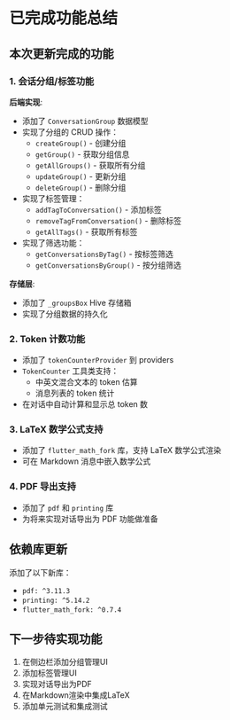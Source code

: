 # 已完成功能总结

## 本次更新完成的功能

### 1. 会话分组/标签功能

**后端实现**:
- 添加了 `ConversationGroup` 数据模型
- 实现了分组的 CRUD 操作：
  - `createGroup()` - 创建分组
  - `getGroup()` - 获取分组信息
  - `getAllGroups()` - 获取所有分组
  - `updateGroup()` - 更新分组
  - `deleteGroup()` - 删除分组
- 实现了标签管理：
  - `addTagToConversation()` - 添加标签
  - `removeTagFromConversation()` - 删除标签
  - `getAllTags()` - 获取所有标签
- 实现了筛选功能：
  - `getConversationsByTag()` - 按标签筛选
  - `getConversationsByGroup()` - 按分组筛选

**存储层**:
- 添加了 `_groupsBox` Hive 存储箱
- 实现了分组数据的持久化

### 2. Token 计数功能

- 添加了 `tokenCounterProvider` 到 providers
- `TokenCounter` 工具类支持：
  - 中英文混合文本的 token 估算
  - 消息列表的 token 统计
- 在对话中自动计算和显示总 token 数

### 3. LaTeX 数学公式支持

- 添加了 `flutter_math_fork` 库，支持 LaTeX 数学公式渲染
- 可在 Markdown 消息中嵌入数学公式

### 4. PDF 导出支持

- 添加了 `pdf` 和 `printing` 库
- 为将来实现对话导出为 PDF 功能做准备

## 依赖库更新

添加了以下新库：
- `pdf: ^3.11.3`
- `printing: ^5.14.2`
- `flutter_math_fork: ^0.7.4`

## 下一步待实现功能

1. 在侧边栏添加分组管理UI
2. 添加标签管理UI
3. 实现对话导出为PDF
4. 在Markdown渲染中集成LaTeX
5. 添加单元测试和集成测试
